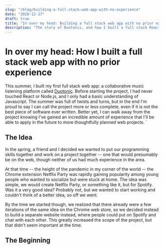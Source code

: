 ```yaml
---
slug: "/blog/building-a-full-stack-web-app-with-no-experience"
date: "2020-12-17"
draft: true
title: "In over my head: Building a full stack web app with no prior experience"
description: "The story of Duotonic, and how I built a full stack React app without any prior knowledge of React or Node."
---
```


# In over my head: How I built a full stack web app with no prior experience

This summer, I built my first full stack web app: a collaborative music listening platform called [Duotonic](https://duotonic.co). Before starting the project, I had never touched React or Node.js, and I only had a basic understanding of Javascript. The summer was full of twists and turns, but in the end I'm proud to say I can call the project more or less complete, even if it is not the best piece of software ever written. Better yet, I can walk away from the project knowing I've gained an incredible amount of experience that I'll be able to apply in the future to more thoughtfully planned web projects.
`
## The Idea

In the spring, a friend and I decided we wanted to put our programming skills together and work on a project together -- one that would presumably be on the web, though neither of us had much experience in the area.

At that time -- the height of the pandemic in my corner of the world -- the Chrome extension Netflix Party was rapidly gaining popularity among young people who wanted to socialize but were stuck at home. The idea was simple, we would create Netflix Party, or something like it, but for Spotify. Was it a very good idea? Probably not, but we wanted to start working and couldn't think of a better idea, so off we went.

By the time we started though, we realized that there already were a few iterations of the same idea on the Chrome web store, so we decided instead to build a separate website instead, where people could put on Spotify and chat with each other. This greatly increased the scope of the project, but that didn't seem important at the time.

## The Beginning

